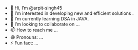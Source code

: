 - 👋 Hi, I’m @arpit-singh45
- 👀 I’m interested in developing new and efficient solutions .
- 🌱 I’m currently learning DSA in JAVA.
- 💞️ I’m looking to collaborate on ...
- 📫 How to reach me ...
- 😄 Pronouns: ...
- ⚡ Fun fact: ...

<!---
arpit-singh45/arpit-singh45 is a ✨ special ✨ repository because its `README.md` (this file) appears on your GitHub profile.
You can click the Preview link to take a look at your changes.
--->
